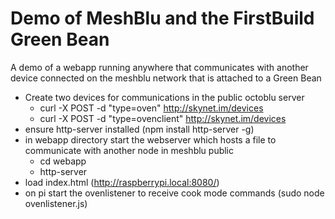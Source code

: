 Demo of MeshBlu and the FirstBuild Green Bean
===

A demo of a webapp running anywhere that communicates with another device connected on the meshblu network that is attached to a Green Bean

* Create two devices for communications in the public octoblu server 
     * curl -X POST -d "type=oven" http://skynet.im/devices
     * curl -X POST -d "type=ovenclient" http://skynet.im/devices
* ensure http-server installed (npm install http-server -g)
* in webapp directory start the webserver which hosts a file to communicate with another node in meshblu public
    * cd webapp
    * http-server
* load index.html (<http://raspberrypi.local:8080/>)
* on pi start the ovenlistener to receive cook mode commands (sudo node ovenlistener.js)